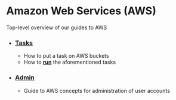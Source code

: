 # Amazon Web Services (AWS)

Top-level overview of our guides to AWS


- ### [Tasks](s3-tasks/README.md)
  * How to put a task on AWS buckets
  * How to **[run](s3-tasks/runnings3.md)** the aforementioned tasks
- ### [Admin](admin.md)
  * Guide to AWS concepts for administration of user accounts


